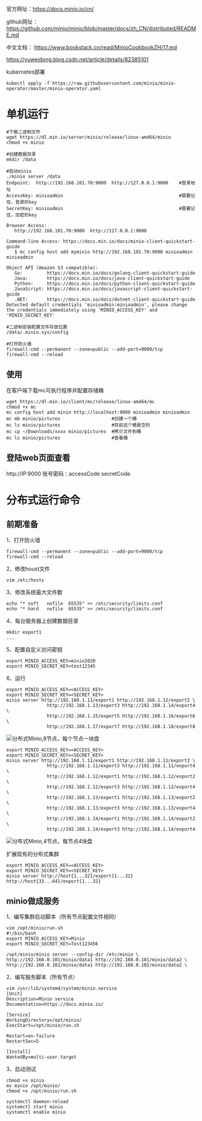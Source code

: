 官方网址：https://docs.minio.io/cn/

github网址： https://github.com/minio/minio/blob/master/docs/zh_CN/distributed/README.md

中文文档： https://www.bookstack.cn/read/MinioCookbookZH/17.md

https://yuweidong.blog.csdn.net/article/details/82385101

kubernetes部署
```
kubectl apply -f https://raw.githubusercontent.com/minio/minio-operator/master/minio-operator.yaml
```

单机运行
===
```
#下载二进制文件
wget https://dl.min.io/server/minio/release/linux-amd64/minio
chmod +x minio

#创建数据目录
mkdir /data

#启动minio
./minio server /data
Endpoint:  http://192.168.101.70:9000  http://127.0.0.1:9000    #登录地址
AccessKey: minioadmin                                           #需要记住，登录的key
SecretKey: minioadmin                                           #需要记住，加密的key

Browser Access:
   http://192.168.101.70:9000  http://127.0.0.1:9000    

Command-line Access: https://docs.min.io/docs/minio-client-quickstart-guide
   $ mc config host add myminio http://192.168.101.70:9000 minioadmin minioadmin

Object API (Amazon S3 compatible):
   Go:         https://docs.min.io/docs/golang-client-quickstart-guide
   Java:       https://docs.min.io/docs/java-client-quickstart-guide
   Python:     https://docs.min.io/docs/python-client-quickstart-guide
   JavaScript: https://docs.min.io/docs/javascript-client-quickstart-guide
   .NET:       https://docs.min.io/docs/dotnet-client-quickstart-guide
Detected default credentials 'minioadmin:minioadmin', please change the credentials immediately using 'MINIO_ACCESS_KEY' and 'MINIO_SECRET_KEY'

#二进制安装配置文件存放位置
/data/.minio.sys/config

#打开防火墙
firewall-cmd --permanent --zone=public --add-port=9000/tcp
firewall-cmd --reload
```

使用
---
在客户端下载mc可执行程序并配置存储桶
```
wget https://dl.min.io/client/mc/release/linux-amd64/mc
chmod +x mc
mc config host add minio http://localhost:9000 minioadmin minioadmin
mc mb minio/pictures                   #创建一个桶
mc ls minio/pictures                   #目前这个桶是空的
mc cp ~/Downloads/xxxx minio/pictures  #拷贝文件到桶
mc ls minio/pictures                   #查看桶
```

登陆web页面查看
---
http://IP:9000
账号密码：accessCode secretCode


分布式运行命令
===

前期准备
---

1、打开防火墙
```
firewall-cmd --permanent --zone=public --add-port=9000/tcp
firewall-cmd --reload
```

2、修改houst文件
```
vim /etc/hosts
```

3、修改系统最大文件数
```
echo "* soft   nofile  65535" >> /etc/security/limits.conf
echo "* hard   nofile  65535" >> /etc/security/limits.conf
```

4、每台服务器上创建数据目录
```
mkdir export1
...
```

5、配置自定义访问密钥
```
export MINIO_ACCESS_KEY=minio2020
export MINIO_SECRET_KEY=test12345
```

6、运行
```
export MINIO_ACCESS_KEY=<ACCESS_KEY>
export MINIO_SECRET_KEY=<SECRET_KEY>
minio server http://192.168.1.11/export1 http://192.168.1.12/export2 \
               http://192.168.1.13/export3 http://192.168.1.14/export4 \
               http://192.168.1.15/export5 http://192.168.1.16/export6 \
               http://192.168.1.17/export7 http://192.168.1.18/export8
```

![分布式Minio,8节点，每个节点一块盘](https://github.com/minio/minio/blob/master/docs/screenshots/Architecture-diagram_distributed_8.jpg?raw=true)

```
export MINIO_ACCESS_KEY=<ACCESS_KEY>
export MINIO_SECRET_KEY=<SECRET_KEY>
minio server http://192.168.1.11/export1 http://192.168.1.11/export2 \
               http://192.168.1.11/export3 http://192.168.1.11/export4 \
               http://192.168.1.12/export1 http://192.168.1.12/export2 \
               http://192.168.1.12/export3 http://192.168.1.12/export4 \
               http://192.168.1.13/export1 http://192.168.1.13/export2 \
               http://192.168.1.13/export3 http://192.168.1.13/export4 \
               http://192.168.1.14/export1 http://192.168.1.14/export2 \
               http://192.168.1.14/export3 http://192.168.1.14/export4
```

![分布式Minio,4节点，每节点4块盘](https://github.com/minio/minio/blob/master/docs/screenshots/Architecture-diagram_distributed_16.jpg?raw=true)

扩展现有的分布式集群
```
export MINIO_ACCESS_KEY=<ACCESS_KEY>
export MINIO_SECRET_KEY=<SECRET_KEY>
minio server http://host{1...32}/export{1...32} http://host{33...64}/export{1...32}
```

minio做成服务
---
1、编写集群启动脚本（所有节点配置文件相同）
```
vim /opt/minio/run.sh
#!/bin/bash
export MINIO_ACCESS_KEY=Minio
export MINIO_SECRET_KEY=Test123456

/opt/minio/minio server --config-dir /etc/minio \
http://192.168.0.101/minio/data1 http://192.168.0.101/minio/data2 \
http://192.168.0.102/minio/data1 http://192.168.0.102/minio/data2 \
```

2、编写服务脚本（所有节点）
```
vim /usr/lib/systemd/system/minio.service
[Unit]
Description=Minio service
Documentation=https://docs.minio.io/

[Service]
WorkingDirectory=/opt/minio/
ExecStart=/opt/minio/run.sh

Restart=on-failure
RestartSec=5

[Install]
WantedBy=multi-user.target
```

3、启动测试
```
chmod +x minio
mv minio /opt/minio/
chmod +x /opt/minio/run.sh

systemctl daemon-reload
systemctl start minio
systemctl enable minio
```
